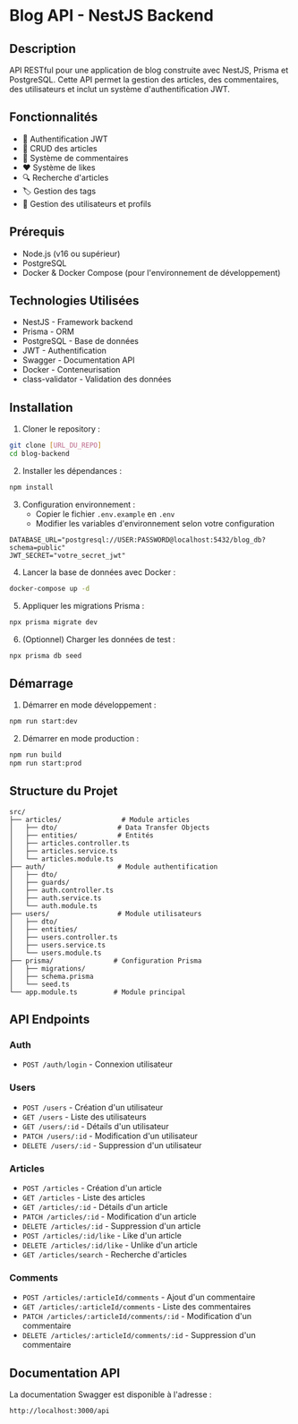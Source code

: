 # Blog API - NestJS Backend

## Description
API RESTful pour une application de blog construite avec NestJS, Prisma et PostgreSQL. Cette API permet la gestion des articles, des commentaires, des utilisateurs et inclut un système d'authentification JWT.

## Fonctionnalités
- 👤 Authentification JWT
- 📝 CRUD des articles
- 💬 Système de commentaires
- ❤️ Système de likes
- 🔍 Recherche d'articles
- 🏷️ Gestion des tags
- 👥 Gestion des utilisateurs et profils

## Prérequis
- Node.js (v16 ou supérieur)
- PostgreSQL
- Docker & Docker Compose (pour l'environnement de développement)

## Technologies Utilisées
- NestJS - Framework backend
- Prisma - ORM
- PostgreSQL - Base de données
- JWT - Authentification
- Swagger - Documentation API
- Docker - Conteneurisation
- class-validator - Validation des données

## Installation

1. Cloner le repository :
```bash
git clone [URL_DU_REPO]
cd blog-backend
```

2. Installer les dépendances :
```bash
npm install
```

3. Configuration environnement :
   - Copier le fichier `.env.example` en `.env`
   - Modifier les variables d'environnement selon votre configuration

```env
DATABASE_URL="postgresql://USER:PASSWORD@localhost:5432/blog_db?schema=public"
JWT_SECRET="votre_secret_jwt"
```

4. Lancer la base de données avec Docker :
```bash
docker-compose up -d
```

5. Appliquer les migrations Prisma :
```bash
npx prisma migrate dev
```

6. (Optionnel) Charger les données de test :
```bash
npx prisma db seed
```

## Démarrage

1. Démarrer en mode développement :
```bash
npm run start:dev
```

2. Démarrer en mode production :
```bash
npm run build
npm run start:prod
```

## Structure du Projet
```
src/
├── articles/               # Module articles
│   ├── dto/               # Data Transfer Objects
│   ├── entities/          # Entités
│   ├── articles.controller.ts
│   ├── articles.service.ts
│   └── articles.module.ts
├── auth/                  # Module authentification
│   ├── dto/
│   ├── guards/
│   ├── auth.controller.ts
│   ├── auth.service.ts
│   └── auth.module.ts
├── users/                 # Module utilisateurs
│   ├── dto/
│   ├── entities/
│   ├── users.controller.ts
│   ├── users.service.ts
│   └── users.module.ts
├── prisma/               # Configuration Prisma
│   ├── migrations/
│   ├── schema.prisma
│   └── seed.ts
└── app.module.ts         # Module principal
```

## API Endpoints

### Auth
- `POST /auth/login` - Connexion utilisateur

### Users
- `POST /users` - Création d'un utilisateur
- `GET /users` - Liste des utilisateurs
- `GET /users/:id` - Détails d'un utilisateur
- `PATCH /users/:id` - Modification d'un utilisateur
- `DELETE /users/:id` - Suppression d'un utilisateur

### Articles
- `POST /articles` - Création d'un article
- `GET /articles` - Liste des articles
- `GET /articles/:id` - Détails d'un article
- `PATCH /articles/:id` - Modification d'un article
- `DELETE /articles/:id` - Suppression d'un article
- `POST /articles/:id/like` - Like d'un article
- `DELETE /articles/:id/like` - Unlike d'un article
- `GET /articles/search` - Recherche d'articles

### Comments
- `POST /articles/:articleId/comments` - Ajout d'un commentaire
- `GET /articles/:articleId/comments` - Liste des commentaires
- `PATCH /articles/:articleId/comments/:id` - Modification d'un commentaire
- `DELETE /articles/:articleId/comments/:id` - Suppression d'un commentaire

## Documentation API
La documentation Swagger est disponible à l'adresse :
```
http://localhost:3000/api
```

